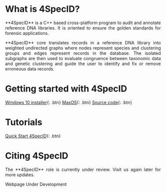 
# What is 4SpecID?

<p align="justify">**4SpecID** is a C++ based cross-platform program to audit and annotate reference DNA libraries. 
It is oriented to ensure the golden standards for forensic applications.</p>
<p align="justify">**4SpecID** core translates records in a reference DNA library into weighted undirected graphs where nodes represent species and clustering groups and edges represent records in the database. The isolated subgraphs are then used to evaluate congruence between taxonomic data and genetic clustering and guide the user to identify and fix or remove erroneous data records.
</p>

# Getting started with 4SpecID
[Windows 10 installer](https://www.dropbox.com/transfer/AAAAAIKFs4JK0vsVV2bAtF4wD6Nn0NbyegsbAbFNXj5lQDTt-Pp5jTQ){: .btn}
[MasOS](https://https://github.com/4SpecID/4SpecID/release1){: .btn}
[Source code](https://https://github.com/4SpecID/4SpecID/src){: .btn}

# Tutorials
[Quick Start 4SpecID](https://https://github.com/4SpecID/4SpecID/Tutorial/README.md){: .btn}

# Citing 4SpecID
<p align="justify">The **4SpecID** role is currently under review. Visit us again later for more updates.</p>

<!--- 
# Developing team
to be added
--->

<p align="justify"></p>
<p align="justify"></p>
<p align="justify"></p>
<p align="justify">Webpage Under Development</p>

